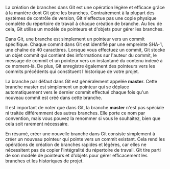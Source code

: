 La création de branches dans Git est une opération légère et efficace grâce à la manière dont Git gère les branches. Contrairement à la plupart des systèmes de contrôle de version, Git n'effectue pas une copie physique complète du répertoire de travail à chaque création de branche. Au lieu de cela, Git utilise un modèle de pointeurs et d'objets pour gérer les branches.

Dans Git, une branche est simplement un pointeur vers un commit spécifique. Chaque commit dans Git est identifié par une empreinte SHA-1, une chaîne de 40 caractères. Lorsque vous effectuez un commit, Git stocke un objet commit qui contient des informations sur l'auteur du commit, le message de commit et un pointeur vers un instantané du contenu indexé à ce moment-là. De plus, Git enregistre également des pointeurs vers les commits précédents qui constituent l'historique de votre projet.

La branche par défaut dans Git est généralement appelée **master**. Cette branche master est simplement un pointeur qui se déplace automatiquement vers le dernier commit effectué chaque fois qu'un nouveau commit est créé dans cette branche.

Il est important de noter que dans Git, la branche **master** n'est pas spéciale ni traitée différemment des autres branches. Elle porte ce nom par convention, mais vous pouvez la renommer si vous le souhaitez, bien que cela soit rarement nécessaire.

En résumé, créer une nouvelle branche dans Git consiste simplement à créer un nouveau pointeur qui pointe vers un commit existant. Cela rend les opérations de création de branches rapides et légères, car elles ne nécessitent pas de copier l'intégralité du répertoire de travail. Git tire parti de son modèle de pointeurs et d'objets pour gérer efficacement les branches et les historiques de projet.
